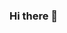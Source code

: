 ### Hi there 👋

<!--
**Yonipineda/Yonipineda** is a ✨ _special_ ✨ repository because its `README.md` (this file) appears on your GitHub profile.

Here are some ideas to get you started:

- 🔭 I’m currently working on ...
- 🌱 I’m currently learning ...
- 👯 I’m looking to collaborate on ...
- 🤔 I’m looking for help with ...
- 💬 Ask me about ...
- 📫 How to reach me: [Email Link](yonipineda1010@icloud.com)
- 😄 Pronouns: ...
- ⚡ Fun fact: ...
-->
